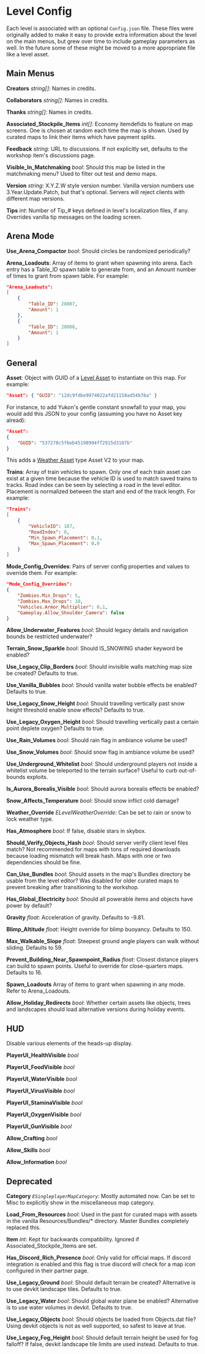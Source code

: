 # Level Config

Each level is associated with an optional `Config.json` file. These files were originally added to make it easy to provide extra information about the level on the main menus, but grew over time to include gameplay parameters as well. In the future some of these might be moved to a more appropriate file like a level asset.

## Main Menus

__Creators__ _string[]_: Names in credits.

__Collaborators__ _string[]_: Names in credits.

__Thanks__ _string[]_: Names in credits.

__Associated\_Stockpile\_Items__ _int[]_: Economy itemdefids to feature on map screens. One is chosen at random each time the map is shown. Used by curated maps to link their items which have payment splits.

__Feedback__ _string_: URL to discussions. If not explicitly set, defaults to the workshop item's discussions page.

__Visible\_In\_Matchmaking__ _bool_: Should this map be listed in the matchmaking menu? Used to filter out test and demo maps.

__Version__ _string_: X.Y.Z.W style version number. Vanilla version numbers use 3.Year.Update.Patch, but that's optional. Servers will reject clients with different map versions.

__Tips__ _int_: Number of Tip_# keys defined in level's localization files, if any. Overrides vanilla tip messages on the loading screen.

## Arena Mode

__Use\_Arena\_Compactor__ _bool_: Should circles be randomized periodically?

__Arena\_Loadouts__: Array of items to grant when spawning into arena. Each entry has a Table_ID spawn table to generate from, and an Amount number of times to grant from spawn table. For example:

```json
"Arena_Loadouts":
[
    {
        "Table_ID": 28007,
        "Amount": 1
    },
    {
        "Table_ID": 28008,
        "Amount": 1
    }
]
```

## General

__Asset__: Object with GUID of a [Level Asset](LevelAsset.md) to instantiate on this map. For example:

```json
"Asset": { "GUID": "12dc9fdbe9974022afd21158ad54b76a" }
```
For instance, to add Yukon's gentle constant snowfall to your map, you would add this JSON to your config (assuming you have no Asset key alread):
```json
"Asset":
{
    "GUID": "537278c5f6eb45198994ff2915d3107b"
}
```
This adds a [Weather Asset](WeatherAsset.md) type Asset V2 to your map.

__Trains__: Array of train vehicles to spawn. Only one of each train asset can exist at a given time because the vehicle ID is used to match saved trains to tracks. Road index can be seen by selecting a road in the level editor. Placement is normalized between the start and end of the track length. For example:

```json
"Trains":
[
    {
        "VehicleID": 187,
        "RoadIndex": 0,
        "Min_Spawn_Placement": 0.1,
        "Max_Spawn_Placement": 0.9
    }
]
```

__Mode\_Config\_Overrides__: Pairs of server config properties and values to override them. For example:

```json
"Mode_Config_Overrides":
{
    "Zombies.Min_Drops": 5,
    "Zombies.Max_Drops": 10,
    "Vehicles.Armor_Multiplier": 0.1,
    "Gameplay.Allow_Shoulder_Camera": false
}
```

__Allow\_Underwater\_Features__ _bool_: Should legacy details and navigation bounds be restricted underwater?

__Terrain\_Snow\_Sparkle__ _bool_: Should IS_SNOWING shader keyword be enabled?

__Use\_Legacy\_Clip\_Borders__ _bool_: Should invisible walls matching map size be created? Defaults to true.

__Use\_Vanilla\_Bubbles__ _bool_: Should vanilla water bubble effects be enabled? Defaults to true.

__Use\_Legacy\_Snow\_Height__ _bool_: Should travelling vertically past snow height threshold enable snow effects? Defaults to true.

__Use\_Legacy\_Oxygen\_Height__ _bool_: Should travelling vertically past a certain point deplete oxygen? Defaults to true.

__Use\_Rain\_Volumes__ _bool_: Should rain flag in ambiance volume be used?

__Use\_Snow\_Volumes__ _bool_: Should snow flag in ambiance volume be used?

__Use\_Underground\_Whitelist__ _bool_: Should underground players not inside a whitelist volume be teleported to the terrain surface? Useful to curb out-of-bounds exploits.

__Is\_Aurora\_Borealis\_Visible__ _bool_: Should aurora borealis effects be enabled?

__Snow\_Affects\_Temperature__ _bool_: Should snow inflict cold damage?

__Weather\_Override__ _ELevelWeatherOverride_: Can be set to rain or snow to lock weather type.

__Has\_Atmosphere__ _bool_: If false, disable stars in skybox.

__Should\_Verify\_Objects\_Hash__ _bool_: Should server verify client level files match? Not recommended for maps with tons of required downloads because loading mismatch will break hash. Maps with one or two dependencies should be fine.

__Can\_Use\_Bundles__ _bool_: Should assets in the map's Bundles directory be usable from the level editor? Was disabled for older curated maps to prevent breaking after transitioning to the workshop.

__Has\_Global\_Electricity__ _bool_: Should all powerable items and objects have power by default?

__Gravity__ _float_: Acceleration of gravity. Defaults to -9.81.

__Blimp\_Altitude__ _float_: Height override for blimp buoyancy. Defaults to 150.

__Max\_Walkable\_Slope__ _float_: Steepest ground angle players can walk without sliding. Defaults to 59.

__Prevent\_Building\_Near\_Spawnpoint\_Radius__ _float_: Closest distance players can build to spawn points. Useful to override for close-quarters maps. Defaults to 16.

__Spawn\_Loadouts__ Array of items to grant when spawning in any mode. Refer to Arena_Loadouts.

__Allow\_Holiday\_Redirects__ _bool_: Whether certain assets like objects, trees and landscapes should load alternative versions during holiday events.

## HUD

Disable various elements of the heads-up display.

__PlayerUI\_HealthVisible__ _bool_

__PlayerUI\_FoodVisible__ _bool_

__PlayerUI\_WaterVisible__ _bool_

__PlayerUI\_VirusVisible__ _bool_

__PlayerUI\_StaminaVisible__ _bool_

__PlayerUI\_OxygenVisible__ _bool_

__PlayerUI\_GunVisible__ _bool_

__Allow\_Crafting__ _bool_

__Allow\_Skills__ _bool_

__Allow\_Information__ _bool_

## Deprecated

__Category__ _`ESingleplayerMapCategory`_: Mostly automated now. Can be set to Misc to explicitly show in the miscellaneous map category.

__Load\_From\_Resources__ _bool_: Used in the past for curated maps with assets in the vanilla Resources/Bundles/* directory. Master Bundles completely replaced this.

__Item__ _int_: Kept for backwards compatibility. Ignored if Associated_Stockpile_Items are set.

__Has\_Discord\_Rich\_Presence__ _bool_: Only valid for official maps. If discord integration is enabled and this flag is true discord will check for a map icon configured in their partner page.

__Use\_Legacy\_Ground__ _bool_: Should default terrain be created? Alternative is to use devkit landscape tiles. Defaults to true.

__Use\_Legacy\_Water__ _bool_: Should global water plane be enabled? Alternative is to use water volumes in devkit. Defaults to true.

__Use\_Legacy\_Objects__ _bool_: Should objects be loaded from Objects.dat file? Using devkit objects is not as well supported, so safest to leave at true.

__Use\_Legacy\_Fog\_Height__ _bool_: Should default terrain height be used for fog falloff? If false, devkit landscape tile limits are used instead. Defaults to true.
